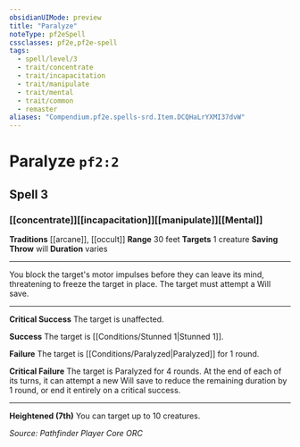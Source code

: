 ```yaml
---
obsidianUIMode: preview
title: "Paralyze"
noteType: pf2eSpell
cssclasses: pf2e,pf2e-spell
tags:
  - spell/level/3
  - trait/concentrate
  - trait/incapacitation
  - trait/manipulate
  - trait/mental
  - trait/common
  - remaster
aliases: "Compendium.pf2e.spells-srd.Item.DCQHaLrYXMI37dvW" 
---
```

# Paralyze  `pf2:2`  
## Spell 3
### [[concentrate]][[incapacitation]][[manipulate]][[Mental]]
**Traditions** [[arcane]], [[occult]]
**Range** 30 feet
**Targets** 1 creature
**Saving Throw**  will
**Duration** varies
* * * 
You block the target's motor impulses before they can leave its mind, threatening to freeze the target in place. The target must attempt a Will save.

* * *

**Critical Success** The target is unaffected.

**Success** The target is [[Conditions/Stunned 1|Stunned 1]].

**Failure** The target is [[Conditions/Paralyzed|Paralyzed]] for 1 round.

**Critical Failure** The target is Paralyzed for 4 rounds. At the end of each of its turns, it can attempt a new Will save to reduce the remaining duration by 1 round, or end it entirely on a critical success.

* * *

**Heightened (7th)** You can target up to 10 creatures.

*Source: Pathfinder Player Core*
*ORC*